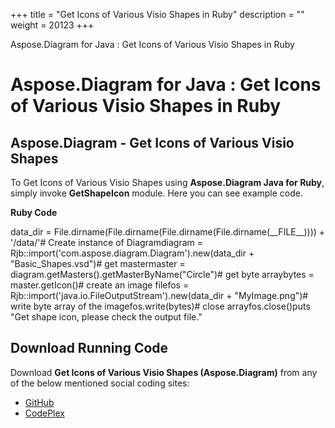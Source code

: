 +++
title = "Get Icons of Various Visio Shapes in Ruby" 
description = "" 
weight = 20123 
+++

Aspose.Diagram for Java : Get Icons of Various Visio Shapes in Ruby  

# Aspose.Diagram for Java : Get Icons of Various Visio Shapes in Ruby


## Aspose.Diagram - Get Icons of Various Visio Shapes

To Get Icons of Various Visio Shapes using **Aspose.Diagram Java for Ruby**, simply invoke **GetShapeIcon** module. Here you can see example code.

**Ruby Code**

data\_dir = File.dirname(File.dirname(File.dirname(File.dirname(\_\_FILE\_\_)))) + '/data/'# Create instance of Diagramdiagram = Rjb::import('com.aspose.diagram.Diagram').new(data\_dir + "Basic\_Shapes.vsd")# get mastermaster = diagram.getMasters().getMasterByName("Circle")# get byte arraybytes = master.getIcon()# create an image filefos = Rjb::import('java.io.FileOutputStream').new(data\_dir + "MyImage.png")# write byte array of the imagefos.write(bytes)# close arrayfos.close()puts "Get shape icon, please check the output file."

## Download Running Code

Download **Get Icons of Various Visio Shapes (Aspose.Diagram)** from any of the below mentioned social coding sites:

*   [GitHub](https://github.com/asposediagram/Aspose.Diagram-for-Java/blob/master/Plugins/Aspose_Diagram_Java_for_Ruby/lib/asposediagramjava/Shapes/getshapeicon.rb)
*   [CodePlex](https://asposediagramjavaruby.codeplex.com/SourceControl/latest#lib/asposediagramjava/Shapes/getshapeicon.rb)

